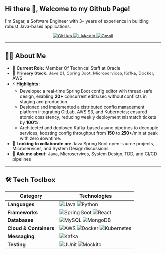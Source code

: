 ## Hi there 👋, Welcome to my Github Page!
I'm Sagar, a Software Engineer with 3+ years of experience in building robust Java-based applications.

<p align="center">
  <a href="https://github.com/nathsagar24">
    <img src="https://img.shields.io/badge/GitHub-%2312100E.svg?&style=for-the-badge&logo=github&logoColor=white" alt="GitHub"/>
  </a>
  <a href="https://www.linkedin.com/in/sagar-nath/">
    <img src="https://img.shields.io/badge/LinkedIn-%230077B5.svg?&style=for-the-badge&logo=linkedin&logoColor=white" alt="LinkedIn"/>
  </a>
  <a href="mailto:nathsagar24@gmail.com">
    <img src="https://img.shields.io/badge/Gmail-D14836?style=for-the-badge&logo=gmail&logoColor=white" alt="Gmail"/>
  </a>
</p>

---

## 👨‍💻 About Me
- 🔭 **Current Role:** Member Of Technical Staff at Oracle
- 🌱 **Primary Stack:** Java 21, Spring Boot, Microservices, Kafka, Docker, AWS  
- ⚡ **Highlights:**
  - Developed a real-time Spring Boot config editor with thread-safe design, enabling **20+** concurrent edits/sec without conflicts in staging and production. 
  - Designed and implemented a distributed config management platform integrating GitLab, AWS S3, and Kubernetes; ensured atomic consistency, reducing weekly deployment mismatch tickets by **100%**.  
  - Architected and deployed Kafka-based async pipelines to decouple services, boosting config throughput from **150** to **250+**/min at peak with zero downtime.   
- 👯 **Looking to collaborate on:** Java/Spring Boot open-source projects, Microservices, and System Design discussions  
- 💬 **Ask me about:** Java, Microservices, System Design, TDD, and CI/CD pipelines  

---

## 🛠️ Tech Toolbox

| Category               | Technologies                                                  |
|------------------------|--------------------------------------------------------------|
| **Languages**          | ![Java](https://img.shields.io/badge/Java-ED8B00?style=flat-square&logo=java&logoColor=white) ![Python](https://img.shields.io/badge/Python-3670A0?style=flat-square&logo=python&logoColor=white) |
| **Frameworks**         | ![Spring Boot](https://img.shields.io/badge/Spring%20Boot-6DB33F?style=flat-square&logo=spring&logoColor=white) ![React](https://img.shields.io/badge/react-%2320232a.svg?style=for-the-badge&logo=react&logoColor=%2361DAFB) |
| **Databases**          | ![MySQL](https://img.shields.io/badge/mysql-4479A1.svg?style=for-the-badge&logo=mysql&logoColor=white) ![MongoDB](https://img.shields.io/badge/MongoDB-%234ea94b.svg?style=for-the-badge&logo=mongodb&logoColor=white) |
| **Cloud & Containers** | ![AWS](https://img.shields.io/badge/AWS-FF9900?style=flat-square&logo=amazon-aws&logoColor=white) ![Docker](https://img.shields.io/badge/Docker-2496ED?style=flat-square&logo=docker&logoColor=white) ![Kubernetes](https://img.shields.io/badge/Kubernetes-326CE5?style=flat-square&logo=kubernetes&logoColor=white) |
| **Messaging**          | ![Kafka](https://img.shields.io/badge/Apache%20Kafka-231F20?style=flat-square&logo=apache-kafka&logoColor=white) |
| **Testing**            | ![JUnit](https://img.shields.io/badge/JUnit5-25A162?style=flat-square&logo=JUnit5&logoColor=white) ![Mockito](https://img.shields.io/badge/Mockito-25A162?style=flat-square&logo=Java&logoColor=white) |
